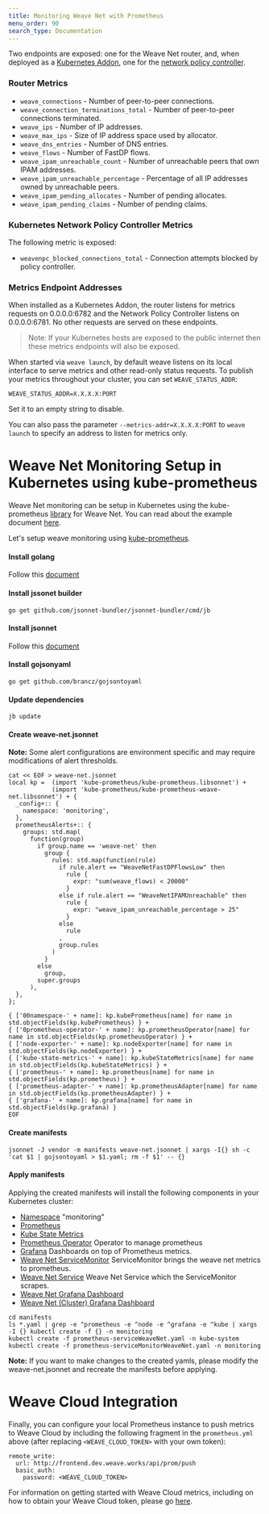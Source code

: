 ```yaml
---
title: Monitoring Weave Net with Prometheus
menu_order: 90
search_type: Documentation
---
```


Two endpoints are exposed: one for the Weave Net router, and, when deployed as
a [Kubernetes Addon](/site/kubernetes/kube-addon.md), one for the [network policy
controller](/site/kubernetes/kube-addon.md#npc).

### Router Metrics

* `weave_connections` - Number of peer-to-peer connections.
* `weave_connection_terminations_total` - Number of peer-to-peer
  connections terminated.
* `weave_ips` - Number of IP addresses.
* `weave_max_ips` - Size of IP address space used by allocator.
* `weave_dns_entries` - Number of DNS entries.
* `weave_flows` - Number of FastDP flows.
* `weave_ipam_unreachable_count` - Number of unreachable peers that own IPAM addresses.
* `weave_ipam_unreachable_percentage` - Percentage of all IP addresses owned by unreachable peers.
* `weave_ipam_pending_allocates` - Number of pending allocates.
* `weave_ipam_pending_claims` - Number of pending claims.

### Kubernetes Network Policy Controller Metrics

The following metric is
exposed:

* `weavenpc_blocked_connections_total` - Connection attempts blocked
  by policy controller.

### Metrics Endpoint Addresses

When installed as a Kubernetes Addon, the router listens for metrics
requests on 0.0.0.0:6782 and the Network Policy Controller listens on
0.0.0.0:6781. No other requests are served on these endpoints.

>Note: If your Kubernetes hosts are exposed to the public internet
then these metrics endpoints will also be exposed.

When started via `weave launch`, by default weave listens on its local
interface to serve metrics and other read-only status requests. To
publish your metrics throughout your cluster, you can set
`WEAVE_STATUS_ADDR`:

`WEAVE_STATUS_ADDR=X.X.X.X:PORT`

Set it to an empty string to disable.

You can also pass the parameter `--metrics-addr=X.X.X.X:PORT` to
`weave launch` to specify an address to listen for metrics only.

# Weave Net Monitoring Setup in Kubernetes using kube-prometheus

Weave Net monitoring can be setup in Kubernetes using the kube-prometheus [library](https://github.com/coreos/kube-prometheus/blob/master/jsonnet/kube-prometheus/kube-prometheus-weave-net.libsonnet) for Weave Net. You can read about the example document [here](https://github.com/coreos/kube-prometheus/blob/master/docs/weave-net-support.md).

Let's setup weave monitoring using [kube-prometheus](https://github.com/coreos/kube-prometheus).

#### Install golang
Follow this [document](https://golang.org/doc/install/source)

#### Install jssonet builder
```
go get github.com/jsonnet-bundler/jsonnet-bundler/cmd/jb
```

#### Install jsonnet
Follow this [document](https://github.com/google/jsonnet#building-jsonnet)

#### Install gojsonyaml
```
go get github.com/brancz/gojsontoyaml
```

#### Update dependencies
```
jb update
```

#### Create weave-net.jsonnet
**Note:** Some alert configurations are environment specific and may require modifications of alert thresholds.
```
cat << EOF > weave-net.jsonnet
local kp =  (import 'kube-prometheus/kube-prometheus.libsonnet') +
            (import 'kube-prometheus/kube-prometheus-weave-net.libsonnet') + {
  _config+:: {
    namespace: 'monitoring',
  },
  prometheusAlerts+:: {
    groups: std.map(
      function(group)
        if group.name == 'weave-net' then
          group {
            rules: std.map(function(rule)
              if rule.alert == "WeaveNetFastDPFlowsLow" then
                rule {
                  expr: "sum(weave_flows) < 20000"
                }
              else if rule.alert == "WeaveNetIPAMUnreachable" then
                rule {
                  expr: "weave_ipam_unreachable_percentage > 25"
                }
              else
                rule
              ,
              group.rules
            )
          }
        else
          group,
        super.groups
      ),
  },
};

{ ['00namespace-' + name]: kp.kubePrometheus[name] for name in std.objectFields(kp.kubePrometheus) } +
{ ['0prometheus-operator-' + name]: kp.prometheusOperator[name] for name in std.objectFields(kp.prometheusOperator) } +
{ ['node-exporter-' + name]: kp.nodeExporter[name] for name in std.objectFields(kp.nodeExporter) } +
{ ['kube-state-metrics-' + name]: kp.kubeStateMetrics[name] for name in std.objectFields(kp.kubeStateMetrics) } +
{ ['prometheus-' + name]: kp.prometheus[name] for name in std.objectFields(kp.prometheus) } +
{ ['prometheus-adapter-' + name]: kp.prometheusAdapter[name] for name in std.objectFields(kp.prometheusAdapter) } +
{ ['grafana-' + name]: kp.grafana[name] for name in std.objectFields(kp.grafana) }
EOF
```

#### Create manifests
```
jsonnet -J vendor -m manifests weave-net.jsonnet | xargs -I{} sh -c 'cat $1 | gojsontoyaml > $1.yaml; rm -f $1' -- {}
```

#### Apply manifests
Applying the created manifests will install the following components in your Kubernetes cluster:
- [Namespace](https://kubernetes.io/docs/concepts/overview/working-with-objects/namespaces/) "monitoring"
- [Prometheus](https://github.com/prometheus/prometheus)
- [Kube State Metrics](https://github.com/kubernetes/kube-state-metrics)
- [Prometheus Operator](https://github.com/coreos/prometheus-operator) Operator to manage prometheus
- [Grafana](https://grafana.com) Dashboards on top of Prometheus metrics.
- [Weave Net ServiceMonitor](https://github.com/coreos/kube-prometheus/blob/7a85d7d8a6a81eda1db090846759fd6ca6532884/jsonnet/kube-prometheus/kube-prometheus-weave-net.libsonnet#L12-L43) ServiceMonitor brings the weave net metrics to prometheus.
- [Weave Net Service](https://github.com/coreos/kube-prometheus/blob/7a85d7d8a6a81eda1db090846759fd6ca6532884/jsonnet/kube-prometheus/kube-prometheus-weave-net.libsonnet#L7-L11) Weave Net Service which the ServiceMonitor scrapes.
- [Weave Net Grafana Dashboard](https://grafana.com/grafana/dashboards/11789)
- [Weave Net (Cluster) Grafana Dashboard](https://grafana.com/grafana/dashboards/11804)
```
cd manifests
ls *.yaml | grep -e ^prometheus -e ^node -e ^grafana -e ^kube | xargs -I {} kubectl create -f {} -n monitoring
kubectl create -f prometheus-serviceWeaveNet.yaml -n kube-system
kubectl create -f prometheus-serviceMonitorWeaveNet.yaml -n monitoring
```
**Note:** If you want to make changes to the created yamls, please modify the weave-net.jsonnet and recreate the manifests before applying.

# Weave Cloud Integration

Finally, you can configure your local Prometheus instance to push
metrics to Weave Cloud by including the following fragment in the
`prometheus.yml` above (after replacing `<WEAVE_CLOUD_TOKEN>` with
your own token):

```
remote_write:
  url: http://frontend.dev.weave.works/api/prom/push
  basic_auth:
    password: <WEAVE_CLOUD_TOKEN>
```

For information on getting started with Weave Cloud metrics, including
on how to obtain your Weave Cloud token, please go
[here](https://github.com/weaveworks/cortex).
